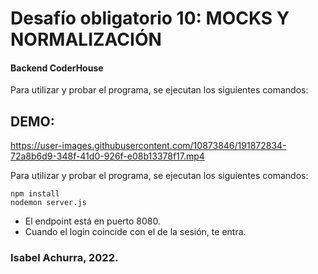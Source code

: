 # Desafío obligatorio 10: MOCKS Y NORMALIZACIÓN

#### Backend CoderHouse

Para utilizar y probar el programa, se ejecutan los siguientes comandos:

## DEMO:

https://user-images.githubusercontent.com/10873846/191872834-72a8b6d9-348f-41d0-926f-e08b13378f17.mp4

Para utilizar y probar el programa, se ejecutan los siguientes comandos:

```
npm install
nodemon server.js
```

- El endpoint está en puerto 8080.
- Cuando el login coincide con el de la sesión, te entra.

### Isabel Achurra, 2022.
